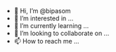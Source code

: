 - 👋 Hi, I’m @bipasom
- 👀 I’m interested in ...
- 🌱 I’m currently learning ...
- 💞️ I’m looking to collaborate on ...
- 📫 How to reach me ...

<!---
bipasom/bipasom is a ✨ special ✨ repository because its `README.md` (this file) appears on your GitHub profile.
You can click the Preview link to take a look at your changes.
--->

